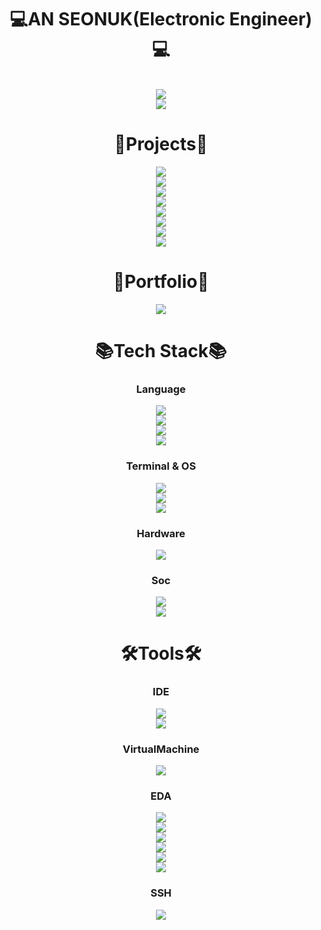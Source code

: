 <div align=center>
  
# 💻AN SEONUK(Electronic Engineer)💻
<br>
<a href="https://ee.mju.ac.kr/ee/index.do" target="_blank"><img src="https://img.shields.io/badge/Myeongji University-003778?style=flat&logo=interactiondesignfoundation&logoColor=white"/></a>
<div align=center>
<a href="https://github.com/LionelSeonuk/A-Certificate-of-Completion" target="_blank"><img src="https://img.shields.io/badge/A_Certificate_of_Completion-003778?style=flat&logo=interactiondesignfoundation&logoColor=white"/></a>
</div>

<div align=center>
  
# 📅Projects📅
<a href="https://github.com/LionelSeonuk/Verilog_maplestory_game" target="_blank"><img src="https://img.shields.io/badge/FPGA_Maplestory_Game-181717?style=flat&logo=github&logoColor=white"/></a>
<br>
<a href="https://github.com/LionelSeonuk/AXI4" target="_blank"><img src="https://img.shields.io/badge/AXI4-181717?style=flat&logo=github&logoColor=white"/></a>
<br>
<a href="https://github.com/LionelSeonuk/RISC_V" target="_blank"><img src="https://img.shields.io/badge/RISC_V-181717?style=flat&logo=github&logoColor=white"/></a>
<br>
<a href="https://github.com/LionelSeonuk/Verilog_BOOTHWOOLEY_signed_multiplier" target="_blank"><img src="https://img.shields.io/badge/BOOTHWOOLEY_signed_multiplier-181717?style=flat&logo=github&logoColor=white"/></a>
<br>
<a href="https://github.com/LionelSeonuk/Verilog_paritybit_uart" target="_blank"><img src="https://img.shields.io/badge/Paritybit_UART-181717?style=flat&logo=github&logoColor=white"/></a>
<br>
<a href="https://github.com/LionelSeonuk/Image_to_rom" target="_blank"><img src="https://img.shields.io/badge/Image_to_rom-181717?style=flat&logo=github&logoColor=white"/></a>
<br>
<a href="https://github.com/LionelSeonuk/Card_game" target="_blank"><img src="https://img.shields.io/badge/Card_game-181717?style=flat&logo=github&logoColor=white"/></a>
<br>
<a href="https://github.com/LionelSeonuk/Quiz_game" target="_blank"><img src="https://img.shields.io/badge/Quiz_game-181717?style=flat&logo=github&logoColor=white"/></a>
<br>
</div>

<div align=center>

# 🧾Portfolio🧾
<a href="https://blog.naver.com/asw6478" target="_blank"><img src="https://img.shields.io/badge/Naver_Blog-03C75A?style=flat&logo=naver&logoColor=white"/></a>

# 📚Tech Stack📚

### Language
<a href="https://www.python.org/" target="_blank"><img src="https://img.shields.io/badge/Python-3776AB?style=flat&logo=python&logoColor=white"/></a>
<br>
<a href="" target="_blank"><img src="https://img.shields.io/badge/C-A8B9CC?style=flat&logo=c&logoColor=white"/></a>
<br>
<a href="" target="_blank"><img src="https://img.shields.io/badge/C++-00599C?style=flat&logo=cplusplus&logoColor=white"/></a>
<br>
<a href="" target="_blank"><img src="https://img.shields.io/badge/Verilog-ff0000?style=flat&logo=amd&logoColor=white"/></a>
<br>
### Terminal & OS
<a href="https://www.centos.org/" target="_blank"><img src="https://img.shields.io/badge/Centos-262577?style=flat&logo=centos&logoColor=white"/></a>
<br>
<a href="https://mobaxterm.mobatek.net/" target="_blank"><img src="https://img.shields.io/badge/Mobaxterm-111324?style=flat&logo=monster&logoColor=white"/></a>
<br>
<a href="https://www.linux.org/" target="_blank"><img src="https://img.shields.io/badge/Linux-FCC624?style=flat&logo=linux&logoColor=white"/></a>
<br>
### Hardware
<a href="https://digilent.com/reference/" target="_blank"><img src="https://img.shields.io/badge/FPGA-34A853?style=flat&logoColor=white"/></a>
<br>
### Soc
<a href="" target="_blank"><img src="https://img.shields.io/badge/RISC_V-283272?style=flat&logo=riscv&logoColor=white"/></a>
<br>
<a href="https://www.arm.com/" target="_blank"><img src="https://img.shields.io/badge/AXI-0091BD?style=flat&logo=arm&logoColor=white"/></a>
<br>

# 🛠Tools🛠

### IDE
<a href="https://www.amd.com/en.html" target="_blank"><img src="https://img.shields.io/badge/Vivado-dadc56?style=flat&logo=amd&logoColor=white"/></a>
<br>
<a href="https://www.amd.com/en.html" target="_blank"><img src="https://img.shields.io/badge/Vitis-ff0000?style=flat&logo=amd&logoColor=white"/></a>
<br>
### VirtualMachine
<a href="https://www.virtualbox.org/" target="_blank"><img src="https://img.shields.io/badge/Virtualbox-183A61?style=flat&logo=virtualbox&logoColor=white"/></a>
<br>
### EDA
<a href="https://www.synopsys.com/" target="_blank"><img src="https://img.shields.io/badge/Design Compiler-80247B?style=flat&logo=stripe&logoColor=white"/></a>
<br>
<a href="https://www.synopsys.com/" target="_blank"><img src="https://img.shields.io/badge/VCS-80247B?style=flat&logo=stripe&logoColor=white"/></a>
<br>
<a href="https://www.synopsys.com/" target="_blank"><img src="https://img.shields.io/badge/PrimeTime-80247B?style=flat&logo=stripe&logoColor=white"/></a>
<br>
<a href="https://www.synopsys.com/" target="_blank"><img src="https://img.shields.io/badge/IC CompilerⅡ -80247B?style=flat&logo=stripe&logoColor=white"/></a>
<br>
<a href="https://www.synopsys.com/" target="_blank"><img src="https://img.shields.io/badge/Sentaurus-80247B?style=flat&logo=stripe&logoColor=white"/></a>
<br>
<a href="" target="_blank"><img src="https://img.shields.io/badge/Virtuoso-000000?style=flat&logo=cloudera&logoColor=white"/></a>
<br>
### SSH
<a href="https://tera-term.softonic.kr/" target="_blank"><img src="https://img.shields.io/badge/Tera term-F2CC38?style=flat&logo=tvtime&logoColor=white"/></a>
<br>
</div>
